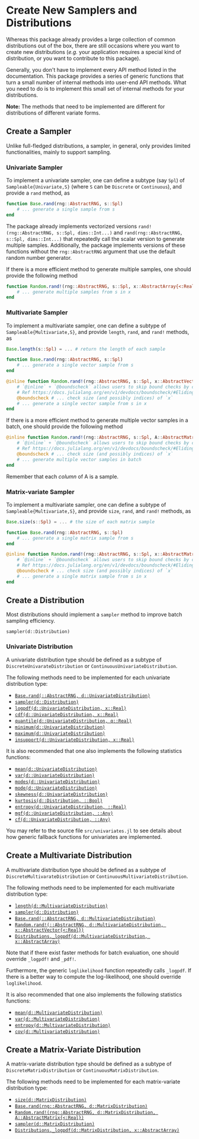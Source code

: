 # Create New Samplers and Distributions

Whereas this package already provides a large collection of common distributions out of the box, there are still occasions where you want to create new distributions (*e.g.* your application requires a special kind of distribution, or you want to contribute to this package).

Generally, you don't have to implement every API method listed in the documentation. This package provides a series of generic functions that turn a small number of internal methods into user-end API methods. What you need to do is to implement this small set of internal methods for your distributions.

**Note:** The methods that need to be implemented are different for distributions of different variate forms.

## Create a Sampler

Unlike full-fledged distributions, a sampler, in general, only provides limited functionalities, mainly to support sampling.

### Univariate Sampler

To implement a univariate sampler, one can define a subtype (say `Spl`) of `Sampleable{Univariate,S}` (where `S` can be `Discrete` or `Continuous`), and provide a `rand` method, as

```julia
function Base.rand(rng::AbstractRNG, s::Spl)
    # ... generate a single sample from s
end
```

The package already implements vectorized versions `rand!(rng::AbstractRNG, s::Spl, dims::Int...)` and `rand(rng::AbstractRNG, s::Spl, dims::Int...)` that repeatedly call the scalar version to generate multiple samples.
Additionally, the package implements versions of these functions without the `rng::AbstractRNG` argument that use the default random number generator.

If there is a more efficient method to generate multiple samples, one should provide the following method

```julia
function Random.rand!(rng::AbstractRNG, s::Spl, x::AbstractArray{<:Real})
    # ... generate multiple samples from s in x
end
```

### Multivariate Sampler

To implement a multivariate sampler, one can define a subtype of `Sampleable{Multivariate,S}`, and provide `length`, `rand`, and `rand!` methods, as

```julia
Base.length(s::Spl) = ... # return the length of each sample

function Base.rand(rng::AbstractRNG, s::Spl)
    # ... generate a single vector sample from s
end

@inline function Random.rand!(rng::AbstractRNG, s::Spl, x::AbstractVector{<:Real})
    # `@inline` + `@boundscheck` allows users to skip bound checks by calling `@inbounds rand!(...)`
    # Ref https://docs.julialang.org/en/v1/devdocs/boundscheck/#Eliding-bounds-checks
    @boundscheck # ... check size (and possibly indices) of `x`
    # ... generate a single vector sample from s in x
end
```

If there is a more efficient method to generate multiple vector samples in a batch, one should provide the following method

```julia
@inline function Random.rand!(rng::AbstractRNG, s::Spl, A::AbstractMatrix{<:Real})
    # `@inline` + `@boundscheck` allows users to skip bound checks by calling `@inbounds rand!(...)`
    # Ref https://docs.julialang.org/en/v1/devdocs/boundscheck/#Eliding-bounds-checks
    @boundscheck # ... check size (and possibly indices) of `x`
    # ... generate multiple vector samples in batch
end
```

Remember that each *column* of A is a sample.

### Matrix-variate Sampler

To implement a multivariate sampler, one can define a subtype of `Sampleable{Multivariate,S}`, and provide `size`, `rand`, and `rand!` methods, as

```julia
Base.size(s::Spl) = ... # the size of each matrix sample

function Base.rand(rng::AbstractRNG, s::Spl)
    # ... generate a single matrix sample from s
end

@inline function Random.rand!(rng::AbstractRNG, s::Spl, x::AbstractMatrix{<:Real})
    # `@inline` + `@boundscheck` allows users to skip bound checks by calling `@inbounds rand!(...)`
    # Ref https://docs.julialang.org/en/v1/devdocs/boundscheck/#Eliding-bounds-checks
    @boundscheck # ... check size (and possibly indices) of `x`
    # ... generate a single matrix sample from s in x
end
```

## Create a Distribution

Most distributions should implement a `sampler` method to improve batch sampling efficiency.

```@docs
sampler(d::Distribution)
```

### Univariate Distribution

A univariate distribution type should be defined as a subtype of `DiscreteUnivarateDistribution` or `ContinuousUnivariateDistribution`.

The following methods need to be implemented for each univariate distribution type:

- [`Base.rand(::AbstractRNG, d::UnivariateDistribution)`](@ref)
- [`sampler(d::Distribution)`](@ref)
- [`logpdf(d::UnivariateDistribution, x::Real)`](@ref)
- [`cdf(d::UnivariateDistribution, x::Real)`](@ref)
- [`quantile(d::UnivariateDistribution, q::Real)`](@ref)
- [`minimum(d::UnivariateDistribution)`](@ref)
- [`maximum(d::UnivariateDistribution)`](@ref)
- [`insupport(d::UnivariateDistribution, x::Real)`](@ref)

It is also recommended that one also implements the following statistics functions:

- [`mean(d::UnivariateDistribution)`](@ref)
- [`var(d::UnivariateDistribution)`](@ref)
- [`modes(d::UnivariateDistribution)`](@ref)
- [`mode(d::UnivariateDistribution)`](@ref)
- [`skewness(d::UnivariateDistribution)`](@ref)
- [`kurtosis(d::Distribution, ::Bool)`](@ref)
- [`entropy(d::UnivariateDistribution, ::Real)`](@ref)
- [`mgf(d::UnivariateDistribution, ::Any)`](@ref)
- [`cf(d::UnivariateDistribution, ::Any)`](@ref)

You may refer to the source file `src/univariates.jl` to see details about how generic fallback functions for univariates are implemented.


## Create a Multivariate Distribution

A multivariate distribution type should be defined as a subtype of `DiscreteMultivarateDistribution` or `ContinuousMultivariateDistribution`.

The following methods need to be implemented for each multivariate distribution type:

- [`length(d::MultivariateDistribution)`](@ref)
- [`sampler(d::Distribution)`](@ref)
- [`Base.rand(::AbstractRNG, d::MultivariateDistribution)`](@ref)
- [`Random.rand!(::AbstractRNG, d::MultivariateDistribution, x::AbstractVector{<:Real})`](@ref)
- [`Distributions._logpdf(d::MultivariateDistribution, x::AbstractArray)`](@ref)

Note that if there exist faster methods for batch evaluation, one should override `_logpdf!` and `_pdf!`.

Furthermore, the generic `loglikelihood` function repeatedly calls `_logpdf`. If there is
a better way to compute the log-likelihood, one should override `loglikelihood`.

It is also recommended that one also implements the following statistics functions:

- [`mean(d::MultivariateDistribution)`](@ref)
- [`var(d::MultivariateDistribution)`](@ref)
- [`entropy(d::MultivariateDistribution)`](@ref)
- [`cov(d::MultivariateDistribution)`](@ref)

## Create a Matrix-Variate Distribution

A matrix-variate distribution type should be defined as a subtype of `DiscreteMatrixDistribution` or `ContinuousMatrixDistribution`.

The following methods need to be implemented for each matrix-variate distribution type:

- [`size(d::MatrixDistribution)`](@ref)
- [`Base.rand(rng::AbstractRNG, d::MatrixDistribution)`](@ref)
- [`Random.rand!(rng::AbstractRNG, d::MatrixDistribution, A::AbstractMatrix{<:Real})`](@ref)
- [`sampler(d::MatrixDistribution)`](@ref)
- [`Distributions._logpdf(d::MatrixDistribution, x::AbstractArray)`](@ref)
